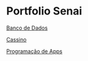 # Portfolio Senai

<a href="https://github.com/isaq-e/portfolio-senai/tree/main/banco-de-dados">Banco de Dados</a>

<a href="https://github.com/isaq-e/portfolio-senai/tree/main/cassino">Cassino</a>

<a href="https://github.com/isaq-e/portfolio-senai/tree/main/programação-de-apps">Programação de Apps</a>